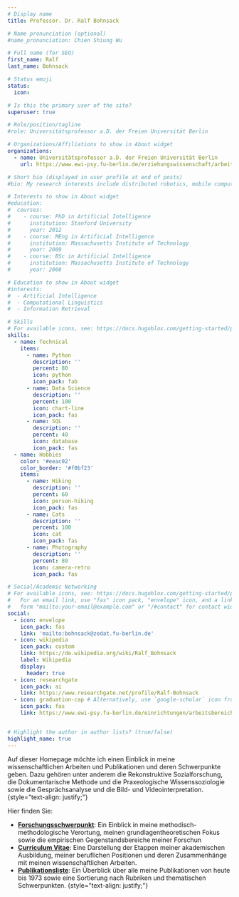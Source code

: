 ```yaml
---
# Display name
title: Professor. Dr. Ralf Bohnsack

# Name pronunciation (optional)
#name_pronunciation: Chien Shiung Wu

# Full name (for SEO)
first_name: Ralf
last_name: Bohnsack

# Status emoji
status:
  icon:

# Is this the primary user of the site?
superuser: true

# Role/position/tagline
#role: Universitätsprofessor a.D. der Freien Universität Berlin

# Organizations/Affiliations to show in About widget
organizations:
  - name: Universitätsprofessor a.D. der Freien Universität Berlin
    url: https://www.ewi-psy.fu-berlin.de/erziehungswissenschaft/arbeitsbereiche/ehemalige/qualitativ/mitarbeiter/rbohnsack/index.html

# Short bio (displayed in user profile at end of posts)
#bio: My research interests include distributed robotics, mobile computing and programmable matter.

# Interests to show in About widget
#education:
#  courses:
#    - course: PhD in Artificial Intelligence
#      institution: Stanford University
#      year: 2012
#    - course: MEng in Artificial Intelligence
#      institution: Massachusetts Institute of Technology
#      year: 2009
#    - course: BSc in Artificial Intelligence
#      institution: Massachusetts Institute of Technology
#      year: 2008

# Education to show in About widget
#interests:
#  - Artificial Intelligence
#  - Computational Linguistics
#  - Information Retrieval

# Skills
# For available icons, see: https://docs.hugoblox.com/getting-started/page-builder/#icons
skills:
  - name: Technical
    items:
      - name: Python
        description: ''
        percent: 80
        icon: python
        icon_pack: fab
      - name: Data Science
        description: ''
        percent: 100
        icon: chart-line
        icon_pack: fas
      - name: SQL
        description: ''
        percent: 40
        icon: database
        icon_pack: fas
  - name: Hobbies
    color: '#eeac02'
    color_border: '#f0bf23'
    items:
      - name: Hiking
        description: ''
        percent: 60
        icon: person-hiking
        icon_pack: fas
      - name: Cats
        description: ''
        percent: 100
        icon: cat
        icon_pack: fas
      - name: Photography
        description: ''
        percent: 80
        icon: camera-retro
        icon_pack: fas

# Social/Academic Networking
# For available icons, see: https://docs.hugoblox.com/getting-started/page-builder/#icons
#   For an email link, use "fas" icon pack, "envelope" icon, and a link in the
#   form "mailto:your-email@example.com" or "/#contact" for contact widget.
social:
  - icon: envelope
    icon_pack: fas
    link: 'mailto:bohnsack@zedat.fu-berlin.de'
  - icon: wikipedia
    icon_pack: custom
    link: https://de.wikipedia.org/wiki/Ralf_Bohnsack
    label: Wikipedia
    display:
      header: true
  - icon: researchgate
    icon_pack: ai
    link: https://www.researchgate.net/profile/Ralf-Bohnsack
  - icon: graduation-cap # Alternatively, use `google-scholar` icon from `ai` icon pack
    icon_pack: fas
    link: https://www.ewi-psy.fu-berlin.de/einrichtungen/arbeitsbereiche/qualitativ/mitarbeiter/rbohnsack/index.html


# Highlight the author in author lists? (true/false)
highlight_name: true
---
```


Auf dieser Homepage möchte ich einen Einblick in meine wissenschaftlichen Arbeiten und Publikationen und deren Schwerpunkte geben. Dazu gehören unter anderem die Rekonstruktive Sozialforschung, die Dokumentarische Methode und die Praxeologische Wissenssoziologie sowie die Gesprächsanalyse und die Bild- und Videointerpretation.<br>
{style="text-align: justify;"}

Hier finden Sie:<br>
- [**Forschungsschwerpunkt**](/post/forschungsschwerpunkte/): Ein Einblick in meine methodisch-methodologische Verortung, meinen grundlagentheoretischen Fokus sowie die empirischen Gegenstandsbereiche meiner Forschun
- [**Curriculum Vitae**](/post/curriculum-vitae_ger/): Eine Darstellung der Etappen meiner akademischen Ausbildung, meiner beruflichen Positionen und deren Zusammenhänge mit meinen wissenschaftlichen Arbeiten.
- [**Publikationsliste**](/post/publikationsliste/): Ein Überblick über alle meine Publikationen von heute bis 1973 sowie eine Sortierung nach Rubriken und thematischen Schwerpunkten.
{style="text-align: justify;"}